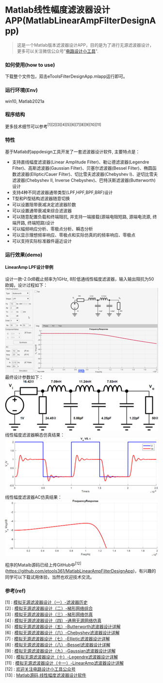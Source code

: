 # Matlab线性幅度滤波器设计APP(MatlabLinearAmpFilterDesignApp)
> 这是一个Matlab版本滤波器设计APP，目的是为了进行无源滤波器设计，更多可以关注微信公众号"[电路设计小工具](https://mp.weixin.qq.com/s/fxfEnir-hU0YvF9_CWyI6g)".

### 如何使用(how to use)
下载整个文件包，双击eToolsFilterDesignApp.mlapp运行即可。

### 运行环境(Env)
win10, Matlab2021a


### 程序结构

更多技术细节可以参考$^{[1][2][3][4][5][6][7][8][9][10][11]}$

### 特性
基于Matlab的appdesign工具开发了一套滤波器设计软件, 主要特点是：
- 支持直线幅度滤波器(Linear Amplitude Filter)、勒让德滤波器(Legendre Filter)、高斯滤波器(Gaussian Filter)、贝塞尔滤波器(Bessel Filter)、椭圆函数滤波器(Elliptic/Cauer Filter)、切比雪夫滤波器(Chebyshev I)、逆切比雪夫滤波器(Chebyshev II, Inverse Chebyshev)、巴特沃斯滤波器(Butterworth)设计
- 支持4种不同滤波器通带类型(LPF,HPF,BPF,BRF)设计
- T型和PI型结构滤波器随意切换
- 可以设置阻带衰减决定滤波器阶数
- 可以设置通带衰减来综合滤波器
- 可以随意配置负载和终端阻抗, 并支持一端接载(源端电阻短路, 源端电流源, 终端开路, 终端短路)设计
- 可以幅频响应分析、零极点分析、瞬态分析
- 可以显示理想频率响应、零极点和实际仿真的的频率响应、零极点
- 可以支持实际标准器件逼近设计

### 运行效果(demo)


#### LinearAmp LPF设计举例
设计一款-2.0dB截止频率为1GHz, 8阶低通线性幅度滤波器，输入输出阻抗为50欧姆，设计过程如下：
![LPF滤波器设计](src/LPF_design_1GHz_LinearAmp.gif)
最终设计参数如下：
![LPF滤波器设计最终](src/LPF_7th_Design_Final_LinearAmp.png)
线性幅度滤波器瞬态仿真结果：
![LPF滤波器设计最终](src/LPF_7th_Design_Final_Tran_LinearAmp.png)
线性幅度滤波器AC仿真结果：
![LPF滤波器设计最终](src/LPF_7th_Design_Final_FR_LinearAmp.png)

程序的Matalb源码已经上传GitHub中$^{[12]}$(https://github.com/etools361/MatlabLinearAmpFilterDesignApp)，有兴趣的同学可以下载试用体验，当然也欢迎技术交流。

### 参考(ref)
[1] : [模拟无源滤波器设计（一）-滤波器历史](https://mp.weixin.qq.com/s/wNRHyBHpimjU90bymHp7JA) \
[2] : [模拟无源滤波器设计（二）-梯形网络综合](https://mp.weixin.qq.com/s/3GMQs4WDm683tdAXqyoOgQ) \
[3] : [模拟无源滤波器设计（三）-梯形网络仿真](https://mp.weixin.qq.com/s/nZFx7weLcO-WRKLbP0T4jQ) \
[4] : [模拟无源滤波器设计（四）-通用无源网络仿真](https://mp.weixin.qq.com/s/mllwGShvbh3TWdFRbp9LhQ) \
[5] : [模拟无源滤波器设计（五）-Butterworth滤波器设计详解](https://mp.weixin.qq.com/s/pIMPIh8ize49mxXG4SHT_w) \
[6] : [模拟无源滤波器设计（六）-Chebyshev滤波器设计详解](https://mp.weixin.qq.com/s/6b1HF81X93M9D4yfIAFROw) \
[7] : [模拟无源滤波器设计（七）-Elliptic滤波器设计详解](https://mp.weixin.qq.com/s/6b1HF81X93M9D4yfIAFROw) \
[8] : [模拟无源滤波器设计（八）-Bessel滤波器设计详解](https://mp.weixin.qq.com/s/PE0A3CqseqTcnJ01mNUlhw) \
[9] : [模拟无源滤波器设计（九）-Gaussian滤波器设计详解](https://mp.weixin.qq.com/s/7Ecx-IgPPrAIe0tRWhgxnw) \
[10] : [模拟无源滤波器设计（十）-Legendre滤波器设计详解](https://mp.weixin.qq.com/s/j1oscdyFEf2pvww_R7sLrg) \
[11] : [模拟无源滤波器设计（十一）-LinearAmp滤波器设计详解](https://mp.weixin.qq.com/s/j1oscdyFEf2pvww_R7sLrg) \
[12] : [欢迎关注电路设计小工具公众号](https://mp.weixin.qq.com/s/fxfEnir-hU0YvF9_CWyI6g) \
[13] : [Matlab源码,线性幅度滤波器设计软件](https://github.com/etools361/MatlabLinearAmpFilterDesignApp.git)
